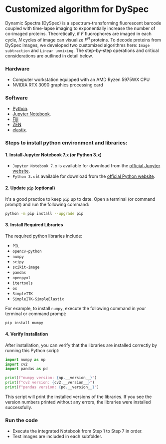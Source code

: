 # Customized algorithm for DySpec
Dynamic Spectra (DySpec) is a spectrum-transforming fluorescent barcode coupled with time-lapse imaging to exponentially increase the number of co-imaged proteins. Theoretically, if *F* fluorophores are imaged in each cycle, *N* cycles of image can visualize *F<sup>N</sup>* proteins. To decode proteins from DySpec images, we developed two customized algorithms here: `Image subtraction` and `Linear unmixing`. The step-by-step operations and critical considerations are outlined in detail below.

### Hardware
- Computer workstation equipped with an AMD Ryzen 5975WX CPU
- NVIDIA RTX 3090 graphics processing card

### Software
- [Python](https://www.python.org/).
- [Jupyter Notebook](https://jupyter.org/).
- [Fiji](https://imagej.net/software/fiji/downloads)
- [ZEN](https://www.zeiss.com/microscopy/zh/products/software/zeiss-zen.html)
- [elastix](https://elastix.dev/).

### Steps to install python environment and libraries:

#### 1. Install Jupyter Notebook 7.x (or Python 3.x)
- `Jupyter Notebook 7.x` is available for download from the [official Jupyter website](https://jupyter.org/).
- `Python 3.x` is available for download from the [official Python website](https://www.python.org/).

#### 2. Update `pip` (optional)
It's a good practice to keep `pip` up to date. Open a terminal (or command prompt) and run the following command:

```bash
python -m pip install --upgrade pip
```

#### 3. Install Required Libraries
The required python libraries include: 
- `PIL`
- `opencv-python`
- `numpy`
- `scipy`
- `scikit-image`
- `pandas`
- `openpyxl`
- `itertools`
- `os`
- `SimpleITK`
- `SimpleITK-SimpleElastix`<br>

For example, to install `numpy`, execute the following command in your terminal or command prompt:

```bash
pip install numpy
```

#### 4. Verify Installation
After installation, you can verify that the libraries are installed correctly by running this Python script:

```python
import numpy as np
import cv2
import pandas as pd

print(f"numpy version: {np.__version__}")
print(f"cv2 version: {cv2.__version__}")
print(f"pandas version: {pd.__version__}")
```

This script will print the installed versions of the libraries. If you see the version numbers printed without any errors, the libraries were installed successfully.

### Run the code
- Execute the integrated Notebook from Step 1 to Step 7 in order.
- Test images are included in each subfolder.

